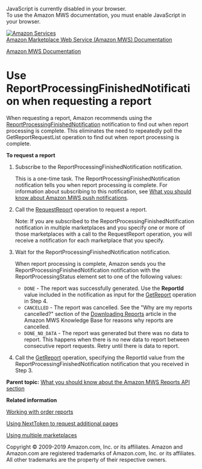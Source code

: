 <div id="MWSDX_noscript">

JavaScript is currently disabled in your browser.  
To use the Amazon MWS documentation, you must enable JavaScript in your
browser.

</div>

<div id="MWSDX_divtop">

[![Amazon
Services](https://images-na.ssl-images-amazon.com/images/G/08/mwsportal/fr_FR/amazonservices.gif "Amazon Services")](http://services.amazon.fr)  
<span id="MWSDX_titlebar">[Amazon Marketplace Web Service (Amazon MWS)
Documentation](https://developer.amazonservices.fr/gp/mws/docs.html)</span>

</div>

<div id="MWSDX_divbottom">

<div id="MWSDX_divleft">

<div id="MWSDX_toc">

</div>

</div>

<div id="MWSDX_divright">

<div id="MWSDX_content">

<span id="MWSDX_breadcrumbs">[Amazon MWS
Documentation](https://developer.amazonservices.fr/gp/mws/docs.html)</span>

<div id="Reports_UseReportProcessingFinished" class="nested0">

Use ReportProcessingFinishedNotification when requesting a report
=================================================================

<div class="body">

When requesting a report, Amazon recommends using the
<a href="../notifications/Notifications_ReportProcessingFinishedNotification.md" class="xref">ReportProcessingFinishedNotification</a>
notification to find out when report processing is complete. This
eliminates the need to repeatedly poll the <span
class="keyword apiname">GetReportRequestList</span> operation to find
out when report processing is complete.

**To request a report**

1.  Subscribe to the <span
    class="keyword parmname">ReportProcessingFinishedNotification</span>
    notification.

    This is a one-time task. The <span
    class="keyword parmname">ReportProcessingFinishedNotification</span>
    notification tells you when report processing is complete. For
    information about subscribing to this notification, see
    <a href="../notifications/Notifications_Overview.md" class="xref">What you should know about Amazon MWS push notifications</a>.

2.  Call the
    <a href="../reports/Reports_RequestReport.md" class="xref">RequestReport</a>
    operation to request a report.
    <div class="note note">

    <span class="notetitle">Note:</span> If you are subscribed to the
    <span
    class="keyword parmname">ReportProcessingFinishedNotification</span>
    notification in multiple marketplaces and you specify one or more of
    those marketplaces with a call to the <span
    class="keyword apiname">RequestReport</span> operation, you will
    receive a notification for each marketplace that you specify.

    </div>

3.  Wait for the <span
    class="keyword parmname">ReportProcessingFinishedNotification</span>
    notification.

    When report processing is complete, Amazon sends you the <span
    class="keyword parmname">ReportProcessingFinishedNotification</span>
    notification with the <span
    class="keyword parmname">ReportProcessingStatus</span> element set
    to one of the following values:

    -   `DONE` - The report was successfully generated. Use the
        **ReportId** value included in the notification as input for the
        <a href="../reports/Reports_GetReport.md" class="xref">GetReport</a>
        operation in Step 4.
    -   `CANCELLED` - The report was cancelled. See the "Why are my
        reports cancelled?" section of the
        <a href="https://sellercentral.amazon.com/forums/t/downloading-reports/185371" class="xref">Downloading Reports</a>
        article in the <span class="ph">Amazon MWS</span> Knowledge Base
        for reasons why reports are cancelled.
    -   `DONE_NO_DATA` - The report was generated but there was no data
        to report. This happens when there is no new data to report
        between consecutive report requests. Retry until there is data
        to report.

4.  Call the
    <a href="../reports/Reports_GetReport.md" class="xref">GetReport</a>
    operation, specifying the <span
    class="keyword parmname">ReportId</span> value from the <span
    class="keyword parmname">ReportProcessingFinishedNotification</span>
    notification that you received in Step 3.

</div>

<div class="related-links">

<div class="familylinks">

<div class="parentlink">

**Parent topic:**
<a href="../reports/Reports_Overview.md" class="link">What you should know about the Amazon MWS Reports API section</a>

</div>

</div>

<div class="relinfo">

**Related information**  

<div>

<a href="../reports/Reports_WorkingWithOrderReports.md" class="link" title="Describes how to schedule and manage order reports.">Working with order reports</a>

</div>

<div>

<a href="../reports/Reports_UsingNextToken.md" class="link" title="Describes how to use the NextToken to receive more response elements than the maximum number of response elements allowed by an operation.">Using NextToken to request additional pages</a>

</div>

<div>

<a href="../reports/Reports_UsingMultipleMarketplaces.md" class="link" title="Describes the best practices to follow when you are registered to sell in multiple marketplaces.">Using multiple marketplaces</a>

</div>

</div>

</div>

</div>

<div id="MWSDX_footer">

Copyright © 2009-2019 Amazon.com, Inc. or its affiliates. Amazon and
Amazon.com are registered trademarks of Amazon.com, Inc. or its
affiliates. All other trademarks are the property of their respective
owners.

</div>

</div>

</div>

<div style="clear: both;">

</div>

</div>
